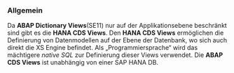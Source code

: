 
### Allgemein
Da **ABAP Dictionary Views**(SE11) nur auf der Applikationsebene beschränkt sind gibt es die **HANA CDS Views**. 
Den **HANA CDS Views** ermöglichen die Definierung von Datenmodellen auf der Ebene der Datenbank, wo sich auch direkt die XS Engine befindet. Als „Programmiersprache“ wird das mächtigere *native SQL* zur Definierung dieser Views verwendet.
Die **ABAP CDS Views** ist unabhängig von einer SAP HANA DB.
